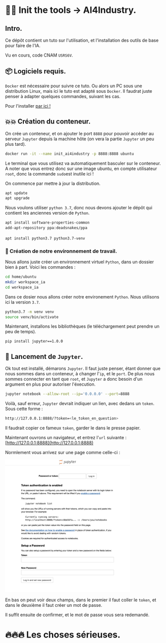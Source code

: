 # :technologist: **Init the tools -> AI4Industry.**

## Intro.
Ce dépôt contient un tuto sur l'utilisation, et l'installation des outils de base pour faire de l'IA.

Vu en cours, code CNAM `USRS6V`.

## :package: Logiciels requis.
`Docker` est nécessaire pour suivre ce tuto. Ou alors un PC sous une distribution Linux, mais ici le tuto est adapté sous `Docker`. Il faudrat juste penser à adapter quelques commandes, suivant les cas.

Pour l'installer [par ici !](https://www.docker.com/)

## :boom::boom: Création du conteneur.
On crée un conteneur, et on ajouter le port `8888` pour pouvoir accéder au serveur `Jupyter` depuis la machine hôte (on vera la partie `Jupyter` un peu plus tard).
```bash
docker run -it --name init_ai4industry -p 8888:8888 ubuntu
```

Le terminal que vous utilisez va automatiquement basculer sur le conteneur. A noter que vous entrez donc sur une image ubuntu, en compte utilisateur `root`, donc la commande `sudo`est inutile ici !

On commence par mettre à jour la distribution.
```bash
apt update
apt upgrade
```

Nous voulons utiliser `python 3.7`, donc nous devons ajouter le dépôt qui contient les anciennes version de `Python`.
```bash
apt install software-properties-common
add-apt-repository ppa:deadsnakes/ppa

apt install python3.7 python3.7-venv
```

### :memo: Création de notre environnement de travail.
Nous allons juste créer un environnement virtuel `Python`, dans un dossier bien à part. Voici les commandes :
```bash
cd home/ubuntu
mkdir workspace_ia
cd workspace_ia
```

Dans ce dosier nous allons créer notre environement `Python`. Nous utilisons ici la version `3.7`.
```bash
python3.7 -m venv venv
source venv/bin/activate
```

Maintenant, installons les bibliothèques (le téléchargement peut prendre un peu de temps).
```
pip install jupyter==1.0.0
```

## :rocket: Lancement de `Jupyter`.
Ok tout est installé, démarons `Jupyter`. Il faut juste penser, étant donner que nous sommes dans un conteneur, à changer l'`ip`, et le `port`. De plus nous sommes connecter en tant que `root`, et `Jupyter` a donc besoin d'un argument en plus pour autoriser l'éxecution.
```bash
jupyter notebook --allow-root --ip='0.0.0.0' --port=8888
```

Voilà, sauf erreur, `Jupyter` devrait indiquer un lien, avec dedans un `token`. Sous cette forme :
```bash
http://127.0.0.1:8888/?token=<le_token_en_question>
```
Il faudrait copier ce fameux `token`, garder le dans le presse papier.

Maintenant ouvrons un navigateur, et entrez l'`url` suivante : [http://127.0.0.1:8888](http://127.0.0.1:8888)

Normlement vous arrivez sur une page comme celle-ci :
<div style="width : 80%">
    <img src="img/jupyter_launch.png"/>
</div>

En bas on peut voir deux champs, dans le premier il faut coller le `token`, et dans le deuxième il faut créer un mot de passe.

Il suffit ensuite de confirmer, et le mot de passe vous sera redemandé.


# :fire::fire::fire: Les choses sérieuses.
